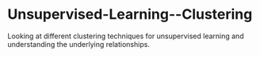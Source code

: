 # Unsupervised-Learning--Clustering
Looking at different clustering techniques for unsupervised learning and understanding the underlying relationships.

